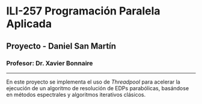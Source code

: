 # ILI-257 Programación Paralela Aplicada
## Proyecto - Daniel San Martín
### Profesor: Dr. Xavier Bonnaire
------

En este proyecto se implementa el uso de *Threadpool* para acelerar la ejecución de un algoritmo de resolución de EDPs parabólicas, basándose en métodos espectrales y algoritmos iterativos clásicos.
